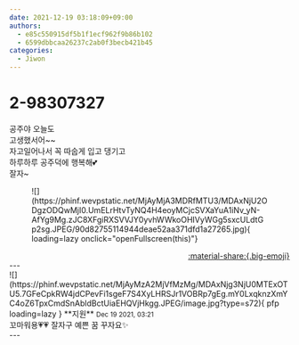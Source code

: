 ```yaml
---
date: 2021-12-19 03:18:09+09:00
authors:
  - e85c550915df5b1f1ecf962f9b86b102
  - 6599dbbcaa26237c2ab0f3becb421b45
categories:
  - Jiwon
---
```


# 2-98307327

<div class="post-container" markdown="1">
<div class="content-container md-sidebar__scrollwrap" markdown="1">

공주야 오늘도 <br>고생했서어~~<br>자고일어나서 꼭 따숩게 입고 댕기고<br>하루하루 공주덕에 행복해💕<br>잘자~ 
<figure markdown="1">
![](https://phinf.wevpstatic.net/MjAyMjA3MDRfMTU3/MDAxNjU2ODgzODQwMjI0.UmELrHtvTyNQ4H4eoyMCjcSVXaYuA1iNv_yN-AfYg9Mg.zJC8XFgiRXSVVJY0yvhWWkoOHIVyWGg5sxcULdtGp2sg.JPEG/90d82755114944deae52aa371dfd1a27265.jpg){ loading=lazy onclick="openFullscreen(this)"}
</figure>


</div>
</div>

<div style="text-align: right;" markdown="1">
<a href="https://weverse.io/fromis9/fanpost/2-98307327" style="text-align: right;">:material-share:{.big-emoji}</a>
</div>
---

<div class="comments-container md-sidebar__scrollwrap" markdown="1">
<div class="comment" markdown="1">
<div class='id-container' markdown="1">
![](https://phinf.wevpstatic.net/MjAyMzA2MjVfMzMg/MDAxNjg3NjU0MTExOTU5.7GFeCpkRW4jdCPevFi1sgeF7S4XyLHRSJr1VOBRp7gEg.mY0LxqknzXmYC4oZ6TpxCmdSnAbldBctUiaEHQVjHkgg.JPEG/image.jpg?type=s72){ pfp loading=lazy }
**<span class="artist">지원</span>** <small>Dec 19 2021, 03:21</small><br>
</div>
<div class='comment-body' markdown="1">
꼬마워용💗💗 잘자구 예쁜 꿈 꾸자요✨
</div>
</div>
</div>
---
